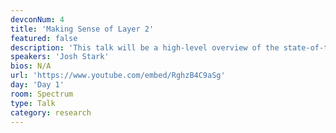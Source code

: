 ```yaml
---
devconNum: 4
title: 'Making Sense of Layer 2'
featured: false
description: 'This talk will be a high-level overview of the state-of-the-art in Layer 2 scaling technology. The goal is to give the audience a comparative understanding of techniques like state channels, plasma, and other layer 2 technologies.'
speakers: 'Josh Stark'
bios: N/A
url: 'https://www.youtube.com/embed/RghzB4C9aSg'
day: 'Day 1'
room: Spectrum
type: Talk
category: research
---
```

